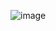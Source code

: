 ![image](https://github.com/Samizafar68/F219200-web-programing-activity/assets/137882913/3e75c8bf-0f7c-415a-89ab-d50f510d11a0)
